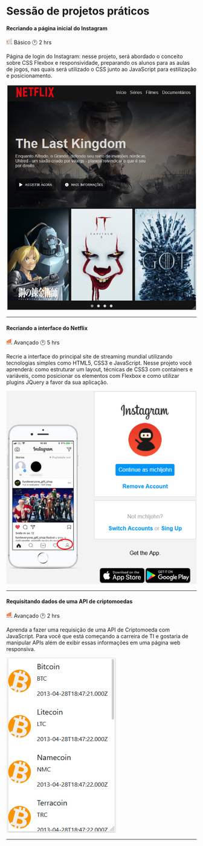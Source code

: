 # Sessão de projetos práticos

#### Recriando a página inicial do Instagram

![](https://github.com/mchjohn/bootcamp-everis/blob/master/imgs/volume-1.png) Básico   :clock1: 2 hrs

Página de login do Instagram: nesse projeto, será abordado o conceito sobre CSS Flexbox e responsividade, preparando os alunos para as aulas de jogos, nas quais será utilizado o CSS junto ao JavaScript para estilização e posicionamento.

![](https://github.com/mchjohn/bootcamp-everis/blob/master/projetos/imgs/Screenshot_1.png)

------

#### Recriando a interface do Netflix

![](https://github.com/mchjohn/bootcamp-everis/blob/master/imgs/volume.png) Avançado   :clock1: 5 hrs

Recrie a interface do principal site de streaming mundial utilizando tecnologias simples como HTML5, CSS3 e JavaScript. Nesse projeto você aprenderá: como estruturar um layout, técnicas de CSS3 com containers e variáveis, como posicionar os elementos com Flexbox e como utilizar plugins JQuery a favor da sua aplicação.

![](https://github.com/mchjohn/bootcamp-everis/blob/master/projetos/imgs/Screenshot_2.png)

------

#### Requisitando dados de uma API de criptomoedas

![](https://github.com/mchjohn/bootcamp-everis/blob/master/imgs/volume.png) Avançado   :clock1: 2 hrs

Aprenda a fazer uma requisição de uma API de Criptomoeda com JavaScript. Para você que está começando a carreira de TI e gostaria de manipular APIs além de exibir essas informações em uma página web responsiva.

![](https://github.com/mchjohn/bootcamp-everis/blob/master/projetos/imgs/Screenshot_3.png)

------

